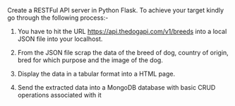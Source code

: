 Create a RESTFul API server in Python Flask.
To achieve your target  kindly go through the following process:-
1) You have to hit the URL https://api.thedogapi.com/v1/breeds into a 
local JSON file into your localhost.

2) From the JSON file scrap the data of the breed of dog, country of 
origin, bred for which purpose and the image of the dog.

3) Display the data in a tabular format into a HTML page.
4) Send the extracted data into a MongoDB database with basic CRUD 
operations associated with it
